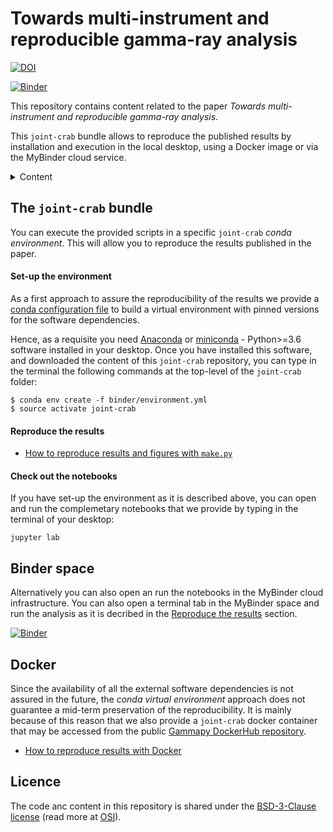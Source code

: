 # Towards multi-instrument and reproducible gamma-ray analysis

[![DOI](https://zenodo.org/badge/146204837.svg)](https://zenodo.org/badge/latestdoi/146204837)

[![Binder](https://mybinder.org/badge.svg)](https://mybinder.org/v2/gh/open-gamma-ray-astro/joint-crab/master?urlpath=lab/tree/joint-crab)

This repository contains content related to the paper *Towards multi-instrument and reproducible gamma-ray analysis*.

This `joint-crab` bundle allows to reproduce the published results by installation and execution in the local desktop, using a Docker image or via the MyBinder cloud service.

<details>
<summary>Content</summary>
<pre>
.
├── binder
│   └── environment.yml
├── data
│   ├── README.md
│   ├── fact
│   ├── fermi
│   ├── hess
│   ├── magic
│   ├── other
│   └── veritas
├── joint_crab
│   ├── __init__.py
│   ├── conf.py
│   ├── errorbands.py
│   ├── extract_lat.py
│   ├── extract_ogip_spectra.py
│   ├── fit_spec.py
│   ├── maps.py
│   ├── models.py
│   ├── plot_contours.py
│   ├── plot_counts.py
│   ├── plot_errorbands.py
│   ├── plot_seds.py
│   ├── provenance.py
│   ├── summary_data.py
│   ├── summary_results.py
│   ├── systematics.py
│   └── utils.py
├── presentations
│   ├── README.md
│   └── 2018tevpa
│       ├── README.md
│       ├── poster.pdf
│       └── slides.pdf
├── results
│  ├── errorbands
│  ├── figures
│  ├── fits
│  ├── maps
│  ├── spectra
│  └── summary
├── 1_data.ipynb
├── 2_counts.ipynb
├── 3_systematics.ipynb
├── 4_naima.ipynb
├── 5_crab_pulsar_nebula_sed.ipynb
├── Dockerfile
├── LICENSE
├── README.md
├── analysis.md
├── docker.md
└── make.py
</pre>
</details>


##  The `joint-crab` bundle

You can execute the provided scripts in a specific `joint-crab` *conda environment*. This will allow you to reproduce the results published in the paper.

####  Set-up the environment

As a first approach to assure the reproducibility of the results we provide a [conda configuration file](./environment.yml) to build a virtual environment with pinned versions for the software dependencies.

Hence, as a requisite you need [Anaconda](https://www.anaconda.com/download/) or
[miniconda](https://conda.io/miniconda.html) - Python>=3.6 software installed in your desktop. Once you have installed this software, and downloaded the content of this `joint-crab` repository, you can type in the terminal the following commands at the top-level of the `joint-crab` folder:

    $ conda env create -f binder/environment.yml
    $ source activate joint-crab

####  Reproduce the results
* [How to reproduce results and figures with `make.py`](analysis.md)

####  Check out the  notebooks

If you have set-up the environment as it is described above, you can open and run the complemetary notebooks that we provide by typing in the terminal of your desktop:

```
jupyter lab
```

##  Binder space

Alternatively you can also open an run the notebooks in the MyBinder cloud infrastructure. You can also open a terminal tab in the MyBinder space and run the analysis as it is decribed in the [Reproduce the results](analysis.md) section.

[![Binder](https://mybinder.org/badge.svg)](https://mybinder.org/v2/gh/open-gamma-ray-astro/joint-crab/master?urlpath=lab/tree/joint-crab)

## Docker
Since the availability of all the external software dependencies is not assured in the future, the *conda virtual environment* approach does not guarantee a mid-term preservation of the reproducibility. It is mainly because of this reason that we also provide a `joint-crab` docker container that may be accessed from the public [Gammapy DockerHub repository](https://hub.docker.com/u/gammapy/dashboard/).
* [How to reproduce results with Docker](docker.md)


## Licence

The code anc content in this repository is shared under the [BSD-3-Clause license](LICENSE) (read more at [OSI](https://opensource.org/licenses/BSD-3-Clause)).
